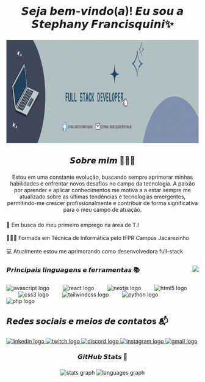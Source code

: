 <h1 align="center">𝙎𝙚𝙟𝙖 𝙗𝙚𝙢-𝙫𝙞𝙣𝙙𝙤(𝙖)!  𝙀𝙪 𝙨𝙤𝙪 𝙖 𝙎𝙩𝙚𝙥𝙝𝙖𝙣𝙮 𝙁𝙧𝙖𝙣𝙘𝙞𝙨𝙦𝙪𝙞𝙣𝙞✨</h1>

###

<div align="center">
  <img height="270" src="https://github.com/SteFrancisquini/SteFrancisquini/blob/main/header_ste.gif?raw=true"  />
</div>

###

<h2 align="center">𝙎𝙤𝙗𝙧𝙚 𝙢𝙞𝙢 👩🏻‍💻</h2>

###

<p align="center">Estou em uma  constante evolução, buscando sempre aprimorar minhas habilidades e enfrentar novos desafios no campo da tecnologia. A paixão por aprender e aplicar conhecimentos me motiva a a estar sempre me atualizado sobre as últimas tendências e tecnologias emergentes, permitindo-me crescer profissionalmente e contribuir de forma significativa para o meu campo de atuação.</p>

###

<p align="left">📌 Em busca do meu primeiro emprego na área de T.I<br><br>👩🏻‍🎓 Formada em Técnica de Informática pelo IFPR Campus Jacarezinho<br><br>💻 Atualmente estou me aprimorando como desenvolvedora full-stack</p>

###

<img align="right" height="154" src="https://media.tenor.com/ZwiXDI5sKe0AAAAM/lain-serial-experiments-lain.gif"  />

###

<h3 align="left">𝙋𝙧𝙞𝙣𝙘𝙞𝙥𝙖𝙞𝙨 𝙡𝙞𝙣𝙜𝙪𝙖𝙜𝙚𝙣𝙨 𝙚 𝙛𝙚𝙧𝙧𝙖𝙢𝙚𝙣𝙩𝙖𝙨   📚</h3>

###

<div align="left">
  <img src="https://cdn.jsdelivr.net/gh/devicons/devicon/icons/javascript/javascript-plain.svg" height="40" alt="javascript logo"  />
  <img width="27" />
  <img src="https://cdn.jsdelivr.net/gh/devicons/devicon/icons/react/react-original-wordmark.svg" height="40" alt="react logo"  />
  <img width="27" />
  <img src="https://cdn.jsdelivr.net/gh/devicons/devicon/icons/nextjs/nextjs-original.svg" height="40" alt="nextjs logo"  />
  <img width="27" />
  <img src="https://cdn.jsdelivr.net/gh/devicons/devicon/icons/html5/html5-plain.svg" height="40" alt="html5 logo"  />
  <img width="27" />
  <img src="https://cdn.jsdelivr.net/gh/devicons/devicon/icons/css3/css3-plain.svg" height="40" alt="css3 logo"  />
  <img width="27" />
  <img src="https://cdn.jsdelivr.net/gh/devicons/devicon/icons/tailwindcss/tailwindcss-original-wordmark.svg" height="40" alt="tailwindcss logo"  />
  <img width="27" />
  <img src="https://cdn.jsdelivr.net/gh/devicons/devicon/icons/python/python-original.svg" height="40" alt="python logo"  />
  <img width="27" />
  <img src="https://cdn.jsdelivr.net/gh/devicons/devicon/icons/php/php-original.svg" height="40" alt="php logo"  />
</div>

###

<h2 align="left">𝙍𝙚𝙙𝙚𝙨 𝙨𝙤𝙘𝙞𝙖𝙞𝙨 𝙚 𝙢𝙚𝙞𝙤𝙨 𝙙𝙚 𝙘𝙤𝙣𝙩𝙖𝙩𝙤s 📬</h2>

###

<div align="left">
  <a href="https://www.linkedin.com/in/stephany-eduarda-francisquini-0481ba325/" target="_blank">
    <img src="https://img.shields.io/static/v1?message=LinkedIn&logo=linkedin&label=&color=0077B5&logoColor=white&labelColor=&style=for-the-badge" height="35" alt="linkedin logo"  />
  </a>
  <a href="https://www.twitch.tv/stecerejinha" target="_blank">
    <img src="https://img.shields.io/static/v1?message=Twitch&logo=twitch&label=&color=9146FF&logoColor=white&labelColor=&style=for-the-badge" height="35" alt="twitch logo"  />
  </a>
  <a href="https://discord.com/channels/@stecerejinha" target="_blank">
    <img src="https://img.shields.io/static/v1?message=Discord&logo=discord&label=&color=7289DA&logoColor=white&labelColor=&style=for-the-badge" height="35" alt="discord logo"  />
  </a>
  <a href="https://www.instagram.com/ste.francisquini/" target="_blank">
    <img src="https://img.shields.io/static/v1?message=Instagram&logo=instagram&label=&color=E4405F&logoColor=white&labelColor=&style=for-the-badge" height="35" alt="instagram logo"  />
  </a>
  <a href="mailto:stephany.francisquini@gmail.com" target="_blank">
    <img src="https://img.shields.io/static/v1?message=Gmail&logo=gmail&label=&color=D14836&logoColor=white&labelColor=&style=for-the-badge" height="35" alt="gmail logo"  />
  </a>
</div>

###

<h3 align="center">𝙂𝙞𝙩𝙃𝙪𝙗 𝙎𝙩𝙖𝙩𝙨 👾</h3>

###

<div align="center">
  <img src="https://github-readme-stats.vercel.app/api?username=SteFrancisquini&hide_title=false&hide_rank=false&show_icons=true&include_all_commits=true&count_private=true&disable_animations=false&theme=tokyonight&locale=en&hide_border=false&order=1" height="150" alt="stats graph"  />
  <img src="https://github-readme-stats.vercel.app/api/top-langs?username=SteFrancisquini&locale=pt-br&hide_title=false&layout=compact&card_width=320&langs_count=5&theme=tokyonight&hide_border=false&order=2" height="150" alt="languages graph"  />
</div>

###
